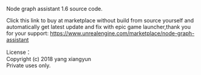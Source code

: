 Node graph assistant 1.6 source code.

Click this link to buy at marketplace without build from source yourself and automatically get latest update and fix with epic game launcher,thank you for your support:
https://www.unrealengine.com/marketplace/node-graph-assistant


License：  
Copyright (c) 2018 yang xiangyun  
Private uses only.
